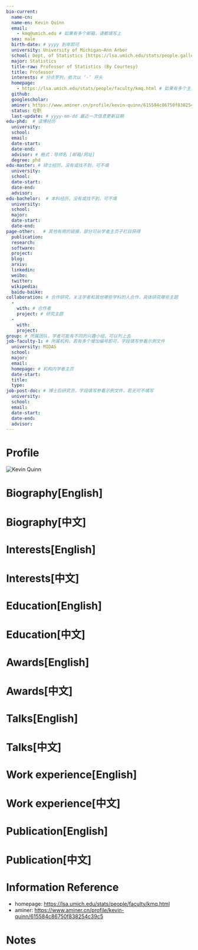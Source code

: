 ```yaml
---
bio-current:
  name-cn: 
  name-en: Kevin Quinn
  email: 
    - kmq@umich.edu # 如果有多个邮箱，请都填写上
  sex: male
  birth-date: # yyyy 到年即可
  university: University of Michigan—Ann Arbor 
  school: Dept, of Statistics [https://lsa.umich.edu/stats/people.gallery.html#tag=stats&tagns=michigan-lsa] # 格式：学院名称[学院官网链接]
  major: Statistics
  title-raw: Professor of Statistics (By Courtesy)
  title: Professor
  interests: # 分点罗列，依次以 ‘-’ 开头
  homepage: 
    - https://lsa.umich.edu/stats/people/faculty/kmq.html # 如果有多个主页，请都填写上
  github: 
  googlescholar:  
  aminer: https://www.aminer.cn/profile/kevin-quinn/615584c86750f838254c39c5 # 从这里查找 https://www.aminer.org/search/person
  status: 在职
  last-update: # yyyy-mm-dd 最近一次信息更新日期
edu-phd:  # 读博经历
  university: 
  school: 
  email: 
  date-start: 
  date-end: 
  advisor: # 格式：导师名 [邮箱/网址]
  degree: phd
edu-master: # 硕士经历，没有或找不到，可不填
  university: 
  school: 
  date-start: 
  date-end: 
  advisor:
edu-bachelor:  # 本科经历，没有或找不到，可不填
  university: 
  school: 
  major: 
  date-start: 
  date-end: 
page-other:   # 其他有用的链接，部分可从学者主页子栏目获得
  publication: 
  research: 
  software: 
  project: 
  blog: 
  arxiv: 
  linkedin: 
  weibo:
  twitter:
  wikipedia:
  baidu-baike:
collaboration: # 合作研究，关注学者和其他哪些学科的人合作，具体研究哪些主题
  - 
    with: # 合作者
    project: # 研究主题
  - 
    with: 
    project: 
group: # 所属团队，学者可能有不同的兴趣小组，可以列上去
job-faculty-1: # 所属机构，若有多个增加编号即可，字段填写参看示例文件
  university: MIDAS
  school: 
  major: 
  email: 
  homepage: # 机构内学者主页
  date-start: 
  title: 
  type: 
job-post-doc: # 博士后研究员，字段填写参看示例文件，若无可不填写
  university: 
  school: 
  email: 
  date-start: 
  date-end: 
  advisor: 
---
```


# Profile

![Kevin Quinn](https://lsa.umich.edu/content/michigan-lsa/stats/en/people/faculty/kmq/jcr:content/profileImage.transform/profile_square/image.jpg)

# Biography[English]

# Biography[中文]

# Interests[English]

# Interests[中文]

# Education[English]

# Education[中文]

# Awards[English]

# Awards[中文]

# Talks[English]

# Talks[中文]

# Work experience[English]

# Work experience[中文]

# Publication[English]

# Publication[中文]

# Information Reference

- homepage: https://lsa.umich.edu/stats/people/faculty/kmq.html
- aminer: https://www.aminer.cn/profile/kevin-quinn/615584c86750f838254c39c5

# Notes